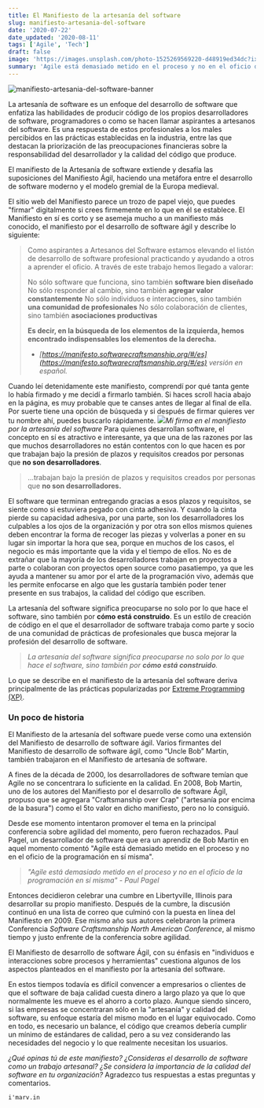 ```yaml
---
title: El Manifiesto de la artesanía del software
slug: manifiesto-artesania-del-software
date: '2020-07-22'
date_updated: '2020-08-11'
tags: ['Agile', 'Tech']
draft: false
image: 'https://images.unsplash.com/photo-1525269569220-d48919ed34dc?ixlib=rb-1.2.1&q=80&fm=jpg&crop=entropy&cs=tinysrgb&w=2000&fit=max&ixid=eyJhcHBfaWQiOjExNzczfQ'
summary: 'Agile está demasiado metido en el proceso y no en el oficio de la programación en sí misma - Paul Pagel'
---
```


![manifiesto-artesania-del-software-banner](https://images.unsplash.com/photo-1525269569220-d48919ed34dc?ixlib=rb-1.2.1&q=80&fm=jpg&crop=entropy&cs=tinysrgb&w=2000&fit=max&ixid=eyJhcHBfaWQiOjExNzczfQ)

La artesanía de software es un enfoque del desarrollo de software que enfatiza las habilidades de producir código de los propios desarrolladores de software, programadores o como se hacen llamar aspirantes a artesanos del software. Es una respuesta de estos profesionales a los males percibidos en las prácticas establecidas en la industria, entre las que destacan la priorización de las preocupaciones financieras sobre la responsabilidad del desarrollador y la calidad del código que produce.

El manifiesto de la Artesanía de software extiende y desafía las suposiciones del Manifiesto Ágil, haciendo una metáfora entre el desarrollo de software moderno y el modelo gremial de la Europa medieval.

El sitio web del Manifiesto parece un trozo de papel viejo, que puedes "firmar" digitalmente si crees firmemente en lo que en él se establece. El Manifiesto en sí es corto y se asemeja mucho a un manifiesto más conocido, el manifiesto por el desarrollo de software ágil y describe lo siguiente:

> Como aspirantes a Artesanos del Software estamos elevando el listón de desarrollo de software profesional practicando y ayudando a otros a aprender el oficio. A través de este trabajo hemos llegado a valorar:
>
> No sólo software que funciona, sino también **software bien diseñado**
> No sólo responder al cambio, sino también **agregar valor constantemente**
> No sólo individuos e interacciones, sino también **una comunidad de profesionales**
> No sólo colaboración de clientes, sino también **asociaciones productivas**
>
> **Es decir, en la búsqueda de los elementos de la izquierda, hemos encontrado indispensables los elementos de la derecha.**
>
> - _[https://manifesto.softwarecraftsmanship.org/#/es](https://manifesto.softwarecraftsmanship.org/#/es) versión en español._

Cuando leí detenidamente este manifiesto, comprendí por qué tanta gente lo había firmado y me decidí a firmarlo también. Si haces scroll hacia abajo en la página, es muy probable que te canses antes de llegar al final de ella. Por suerte tiene una opción de búsqueda y si después de firmar quieres ver tu nombre ahí, puedes buscarlo rápidamente.
![](https://digitalpress.fra1.cdn.digitaloceanspaces.com/cd0euxp/2020/07/image-1.png)_Mi firma en el manifiesto por la artesanía del software_
Para quienes desarrollan software, el concepto en sí es atractivo e interesante, ya que una de las razones por las que muchos desarrolladores no están contentos con lo que hacen es por que trabajan bajo la presión de plazos y requisitos creados por personas que **no son desarrolladores**.

> …trabajan bajo la presión de plazos y requisitos creados por personas que **no son desarrolladores.**

El software que terminan entregando gracias a esos plazos y requisitos, se siente como si estuviera pegado con cinta adhesiva. Y cuando la cinta pierde su capacidad adhesiva, por una parte, son los desarrolladores los culpables a los ojos de la organización y por otra son ellos mismos quienes deben encontrar la forma de recoger las piezas y volverlas a poner en su lugar sin importar la hora que sea, porque en muchos de los casos, el negocio es más importante que la vida y el tiempo de ellos. No es de extrañar que la mayoría de los desarrolladores trabajan en proyectos a parte o colaboran con proyectos open source como pasatiempo, ya que les ayuda a mantener su amor por el arte de la programación vivo, además que les permite enfocarse en algo que les gustaría también poder tener presente en sus trabajos, la calidad del código que escriben.

La artesanía del software significa preocuparse no solo por lo que hace el software, sino también por **cómo está construido**. Es un estilo de creación de código en el que el desarrollador de software trabaja como parte y socio de una comunidad de prácticas de profesionales que busca mejorar la profesión del desarrollo de software.

> _La artesanía del software significa preocuparse no solo por lo que hace el software, sino también por **cómo está construido**._

Lo que se describe en el manifiesto de la artesanía del software deriva principalmente de las prácticas popularizadas por [Extreme Programming (XP)](/extreme-people/).

### Un poco de historia

El Manifiesto de la artesanía del software puede verse como una extensión del Manifiesto de desarrollo de software ágil. Varios firmantes del Manifiesto de desarrollo de software ágil, como “Uncle Bob” Martin, también trabajaron en el Manifiesto de artesanía de software.

A fines de la década de 2000, los desarrolladores de software temían que Agile no se concentrara lo suficiente en la calidad. En 2008, Bob Martin, uno de los autores del Manifiesto por el desarrollo de software Ágil, propuso que se agregara "Craftsmanship over Crap" ("artesanía por encima de la basura") como el 5to valor en dicho manifiesto, pero no lo consiguió.

Desde ese momento intentaron promover el tema en la principal conferencia sobre agilidad del momento, pero fueron rechazados. Paul Pagel, un desarrollador de software que era un aprendiz de Bob Martin en aquel momento comentó "Agile está demasiado metido en el proceso y no en el oficio de la programación en sí misma".

> _"Agile está demasiado metido en el proceso y no en el oficio de la programación en sí misma" - Paul Pagel_

Entonces decidieron celebrar una cumbre en Libertyville, Illinois para desarrollar su propio manifiesto. Después de la cumbre, la discusión continuó en una lista de correo que culminó con la puesta en línea del Manifiesto en 2009. Ese mismo año sus autores celebraron la primera Conferencia _Software Craftsmanship North American Conference_, al mismo tiempo y justo enfrente de la conferencia sobre agilidad.

El Manifiesto de desarrollo de software Ágil, con su énfasis en "individuos e interacciones sobre procesos y herramientas" cuestiona algunos de los aspectos planteados en el manifiesto por la artesanía del software.

En estos tiempos todavía es difícil convencer a empresarios o clientes de que el software de baja calidad cuesta dinero a largo plazo ya que lo que normalmente les mueve es el ahorro a corto plazo. Aunque siendo sincero, si las empresas se concentraran sólo en la "artesanía" y calidad del software, su enfoque estaría del mismo modo en el lugar equivocado. Como en todo, es necesario un balance, el código que creamos debería cumplir un mínimo de estándares de calidad, pero a su vez considerando las necesidades del negocio y lo que realmente necesitan los usuarios.

_¿Qué opinas tú de este manifiesto? ¿Consideras el desarrollo de software como un trabajo artesanal? ¿Se considera la importancia de la calidad del software en tu organización?_ Agradezco tus respuestas a estas preguntas y comentarios.

    i'marv.in
